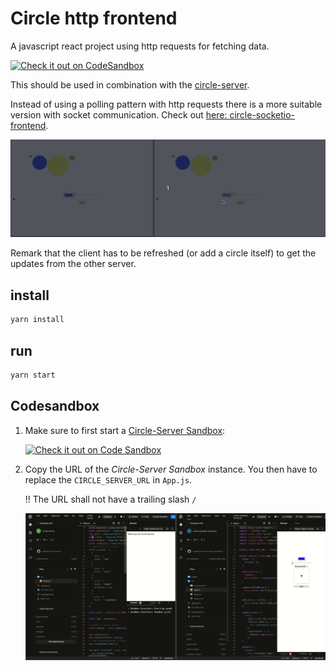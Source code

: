 # Circle http frontend

A javascript react project using http requests for fetching data. 

[![Check it out on CodeSandbox](https://codesandbox.io/static/img/play-codesandbox.svg)](https://codesandbox.io/s/github/lebalz/circle-http-frontend)

This should be used in combination with the [circle-server](https://github.com/lebalz/circle-server).

Instead of using a polling pattern with http requests there is a more suitable version with socket communication. Check out [here: circle-socketio-frontend](https://github.com/lebalz/circle-socketio-frontend). 


![demo](docs/circles-http.gif)

Remark that the client has to be refreshed (or add a circle itself) to get the updates from the other server.

## install

```sh
yarn install
```

## run
```sh
yarn start
```

## Codesandbox

1. Make sure to first start a [Circle-Server Sandbox](https://codesandbox.io/s/github/lebalz/circle-server):
  
    [![Check it out on Code Sandbox](https://codesandbox.io/static/img/play-codesandbox.svg)](https://codesandbox.io/s/github/lebalz/circle-server)

2. Copy the URL of the *Circle-Server Sandbox* instance. You then have to replace the `CIRCLE_SERVER_URL` in `App.js`.

    !! The URL shall not have a trailing slash `/`

    ![config](docs/circle-frontend-config.gif)
